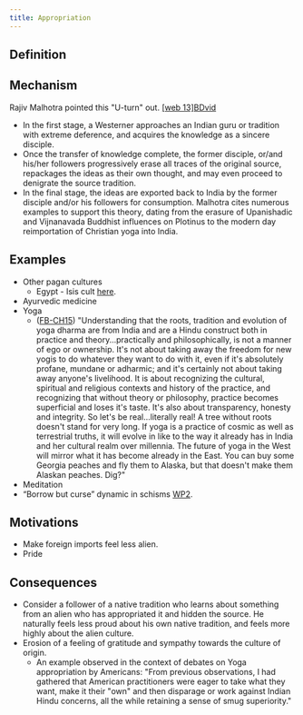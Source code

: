 ```yaml
---
title: Appropriation
---
```

## Definition

## Mechanism

Rajiv Malhotra pointed this "U-turn" out. [\[web 13\]](https://en.wikipedia.org/wiki/Rajiv_Malhotra#cite_note-34)[BDvid](http://beingdifferentbook.com/u-turn-theory-lady-sri-ram/)  

- In the first stage, a Westerner approaches an Indian guru or tradition with extreme deference, and acquires the knowledge as a sincere disciple.
- Once the transfer of knowledge complete, the former disciple, or/and his/her followers progressively erase all traces of the original source, repackages the ideas as their own thought, and may even proceed to denigrate the source tradition.
- In the final stage, the ideas are exported back to India by the former disciple and/or his followers for consumption. Malhotra cites numerous examples to support this theory, dating from the erasure of Upanishadic and Vijnanavada Buddhist influences on Plotinus to the modern day reimportation of Christian yoga into India.

## Examples

- Other pagan cultures
    - Egypt - Isis cult [here](https://twitter.com/blog_supplement/status/887525452960714753).
- Ayurvedic medicine
- Yoga
    - ([FB-CH15](https://www.facebook.com/CarolHortonBooks/posts/923146944391426?comment_id=923208227718631&offset=0&total_comments=21&comment_tracking=%7B%22tn%22%3A%22R9%22%7D)) "Understanding that the roots, tradition and evolution of yoga dharma are from India and are a Hindu construct both in practice and theory...practically and philosophically, is not a manner of ego or ownership. It's not about taking away the freedom for new yogis to do whatever they want to do with it, even if it's absolutely profane, mundane or adharmic; and it's certainly not about taking away anyone's livelihood. It is about recognizing the cultural, spiritual and religious contexts and history of the practice, and recognizing that without theory or philosophy, practice becomes superficial and loses it's taste. It's also about transparency, honesty and integrity. So let's be real...literally real! A tree without roots doesn't stand for very long. If yoga is a practice of cosmic as well as terrestrial truths, it will evolve in like to the way it already has in India and her cultural realm over millennia. The future of yoga in the West will mirror what it has become already in the East. You can buy some Georgia peaches and fly them to Alaska, but that doesn't make them Alaskan peaches. Dig?"
- Meditation
- “Borrow but curse” dynamic in schisms [WP2](https://vishvasvasuki.wordpress.com/2015/08/31/borrow-but-curse-dynamic-in-schisms/).

## Motivations

- Make foreign imports feel less alien.
- Pride

## Consequences

- Consider a follower of a native tradition who learns about something from an alien who has appropriated it and hidden the source. He naturally feels less proud about his own native tradition, and feels more highly about the alien culture.
- Erosion of a feeling of gratitude and sympathy towards the culture of origin.
    - An example observed in the context of debates on Yoga appropriation by Americans: "From previous observations, I had gathered that American practitioners were eager to take what they want, make it their "own" and then disparage or work against Indian Hindu concerns, all the while retaining a sense of smug superiority."